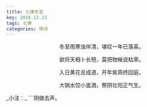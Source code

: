 ```yaml
---
title: 七律冬至
key: 2018.12.22
tags: 七律
categories: 律诗
---
```


<p align="center">冬至雨寒浊伴清，堪叹一年已落英。
</p>
<p align="center">欲将天相卜长短，莫把物候说枯荣。
</p>
<p align="center">入日黄花总成道，开年紫燕终回庭。
</p>
<p align="center">大锅水饺小盅酒，祭阴壮阳正气生。
</p>
_小注：_
```阴做去声。

```